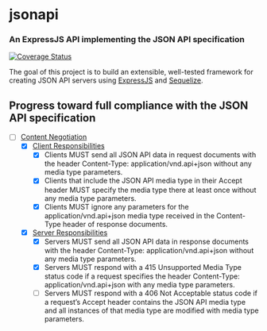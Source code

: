 # jsonapi
### An ExpressJS API implementing the JSON API specification

[![Coverage Status](https://coveralls.io/repos/github/timrourke/jsonapi/badge.svg?branch=master)](https://coveralls.io/github/timrourke/jsonapi?branch=master)

The goal of this project is to build an extensible, well-tested framework for creating JSON API servers using [ExpressJS](https://github.com/expressjs/express) and [Sequelize](https://github.com/sequelize/sequelize).

## Progress toward full compliance with the JSON API specification

- [ ] [Content Negotiation](http://jsonapi.org/format/#content-negotiation)
  - [x] [Client Responsibilities](http://jsonapi.org/format/#content-negotiation-clients)
    - [x] Clients MUST send all JSON API data in request documents with the header Content-Type: application/vnd.api+json without any media type parameters.
    - [x] Clients that include the JSON API media type in their Accept header MUST specify the media type there at least once without any media type parameters.
    - [x] Clients MUST ignore any parameters for the application/vnd.api+json media type received in the Content-Type header of response documents.
  - [x] [Server Responsibilities](http://jsonapi.org/format/#content-negotiation-servers)
    - [x] Servers MUST send all JSON API data in response documents with the header Content-Type: application/vnd.api+json without any media type parameters.
    - [x] Servers MUST respond with a 415 Unsupported Media Type status code if a request specifies the header Content-Type: application/vnd.api+json with any media type parameters.
    - [ ] Servers MUST respond with a 406 Not Acceptable status code if a request’s Accept header contains the JSON API media type and all instances of that media type are modified with media type parameters.
